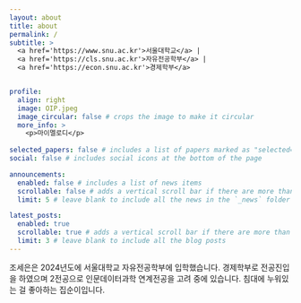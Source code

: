 ```yaml
---
layout: about
title: about
permalink: /
subtitle: >
  <a href='https://www.snu.ac.kr'>서울대학교</a> |
  <a href='https://cls.snu.ac.kr'>자유전공학부</a> |
  <a href='https://econ.snu.ac.kr'>경제학부</a>


profile:
  align: right
  image: OIP.jpeg
  image_circular: false # crops the image to make it circular
  more_info: >
    <p>마이멜로디</p>
    
selected_papers: false # includes a list of papers marked as "selected={true}"
social: false # includes social icons at the bottom of the page

announcements:
  enabled: false # includes a list of news items
  scrollable: false # adds a vertical scroll bar if there are more than 3 news items
  limit: 5 # leave blank to include all the news in the `_news` folder

latest_posts:
  enabled: true
  scrollable: true # adds a vertical scroll bar if there are more than 3 new posts items
  limit: 3 # leave blank to include all the blog posts
---
```


조세은은 2024년도에 서울대학교 자유전공학부에 입학했습니다. 경제학부로 전공진입을 하였으며 2전공으로 인문데이터과학 연계전공을 고려 중에 있습니다. 침대에 누워있는 걸 좋아하는 집순이입니다.
